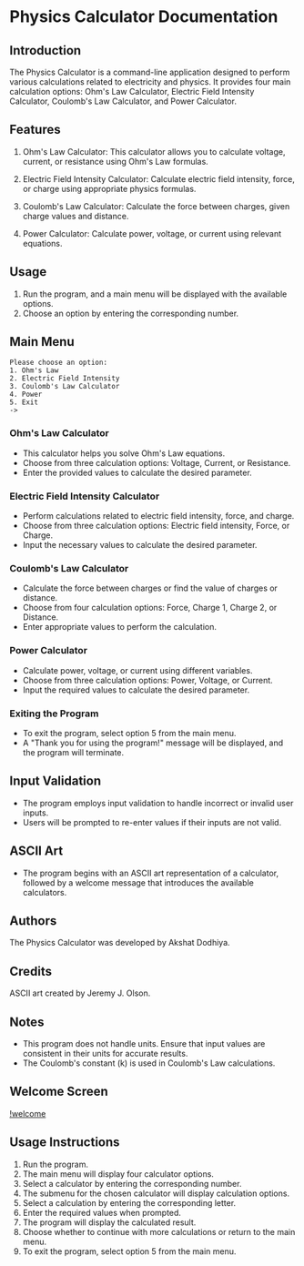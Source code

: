 # Physics Calculator Documentation
## Introduction
The Physics Calculator is a command-line application designed to perform various calculations related to electricity and physics. It provides four main calculation options: Ohm's Law Calculator, Electric Field Intensity Calculator, Coulomb's Law Calculator, and Power Calculator.

## Features
1. Ohm's Law Calculator: This calculator allows you to calculate voltage, current, or resistance using Ohm's Law formulas.

2. Electric Field Intensity Calculator: Calculate electric field intensity, force, or charge using appropriate physics formulas.

3. Coulomb's Law Calculator: Calculate the force between charges, given charge values and distance.

4. Power Calculator: Calculate power, voltage, or current using relevant equations.
## Usage
1. Run the program, and a main menu will be displayed with the available options.
2. Choose an option by entering the corresponding number.

## Main Menu
```
Please choose an option:
1. Ohm's Law
2. Electric Field Intensity
3. Coulomb's Law Calculator
4. Power
5. Exit
->
```
### Ohm's Law Calculator
* This calculator helps you solve Ohm's Law equations.
* Choose from three calculation options: Voltage, Current, or Resistance.
* Enter the provided values to calculate the desired parameter.

### Electric Field Intensity Calculator
* Perform calculations related to electric field intensity, force, and charge.
* Choose from three calculation options: Electric field intensity, Force, or Charge.
* Input the necessary values to calculate the desired parameter.

### Coulomb's Law Calculator
* Calculate the force between charges or find the value of charges or distance.
* Choose from four calculation options: Force, Charge 1, Charge 2, or Distance.
* Enter appropriate values to perform the calculation.

### Power Calculator
* Calculate power, voltage, or current using different variables.
* Choose from three calculation options: Power, Voltage, or Current.
* Input the required values to calculate the desired parameter.

### Exiting the Program
* To exit the program, select option 5 from the main menu.
* A "Thank you for using the program!" message will be displayed, and the program will terminate.

## Input Validation
* The program employs input validation to handle incorrect or invalid user inputs.
* Users will be prompted to re-enter values if their inputs are not valid.
## ASCII Art
* The program begins with an ASCII art representation of a calculator, followed by a welcome message that introduces the available calculators.
## Authors
The Physics Calculator was developed by Akshat Dodhiya.

## Credits
ASCII art created by Jeremy J. Olson.

## Notes
* This program does not handle units. Ensure that input values are consistent in their units for accurate results.
* The Coulomb's constant (k) is used in Coulomb's Law calculations.

## Welcome Screen
[!welcome](https://github.com/akshatdodhiya/PhysicsCalculator/blob/main/Images/welcome.png)

## Usage Instructions
1. Run the program.
2. The main menu will display four calculator options.
3. Select a calculator by entering the corresponding number.
4. The submenu for the chosen calculator will display calculation options.
5. Select a calculation by entering the corresponding letter.
6. Enter the required values when prompted.
7. The program will display the calculated result.
8. Choose whether to continue with more calculations or return to the main menu.
9. To exit the program, select option 5 from the main menu.